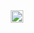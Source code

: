 
<center><img src="[Foto de perfil de git](https://github.com/AliBogarin/DWES/assets/145338862/072c0e12-1347-4cd8-9e48-9afd0e9e5491)" alt="centred" height="20" with="50"></center>




